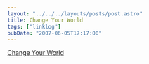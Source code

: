```yaml
---
layout: "../../../layouts/posts/post.astro"
title: Change Your World
tags: ["linklog"]
pubDate: "2007-06-05T17:17:00"
---
```


[Change Your World](http://www.changeyourworld.org.uk/)
